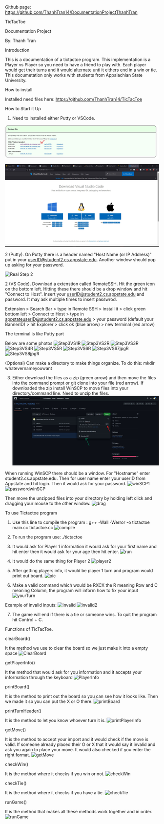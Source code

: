 Github page: https://github.com/ThanhTran14/DocumentationProjectThanhTran 
 
TicTacToe

Documentation Project

By: Thanh Tran


Introduction

This is a documentation of a tictactoe program. This implementation is a Player vs Player so you need to have a friend to play with. Each player would get their turns and it would alternate unti it eithers end in a win or tie. This documetation only works with students from Appalachian State University.


How to install

Installed need files here: https://github.com/ThanhTran14/TicTacToe


How to Start it Up

1. Need to installed either Putty or VSCode.

![Photos for Documentation](./Step1.jpg)

![Photos for Documentation](./Step1pt2.jpg)

2 (Putty). On Putty there is a header named "Host Name (or IP Address)" put in your userID@student2.cs.appstate.edu. Another window should pop up asking for your password. 

![Real Step 2](https://user-images.githubusercontent.com/97632664/165152707-46b8eaad-6c7e-4e9e-847d-f77fc0f747c5.jpg)

2 (VS Code). Download a extenstion called RemoteSSH. Hit the green icon on the bottom left. Hitting these there should be a drop window and hit "Connect to Host". Insert your userID@student2.cs.appstate.edu and password. It may ask multiple times to insert passwrod.


Extension > Search Bar > type in Remote SSH > install it > click green bottom left > Connect to Host > type in appstateuserID@student2.cs.appstate.edu > your password (default your BannerID) > hit Explorer > click ok (blue arrow) > new terminal (red arrow)

The terminal is like Putty part

Below are some photos
![Step3VS1R](https://user-images.githubusercontent.com/97632664/166091385-9ac2a54d-859c-434f-a600-2a0daeaabf5f.jpg)
![Step3VS2R](https://user-images.githubusercontent.com/97632664/166091404-9ab77904-ab1e-4fe5-b598-101df4b128fb.jpg)
![Step3VS3R](https://user-images.githubusercontent.com/97632664/166091418-f04aea12-bae4-4fa1-aed4-60304278899b.jpg)
![Step3VS4R](https://user-images.githubusercontent.com/97632664/166091422-23571abd-4e57-48da-be08-ed03e22eac3c.jpg)
![Step3VS5R](https://user-images.githubusercontent.com/97632664/166091448-79a779ac-beae-47af-a029-bdd61f1fab89.jpg)
![Step3VS6R](https://user-images.githubusercontent.com/97632664/166091467-dc72a197-d573-4b6c-b058-363cac699011.jpg)
![Step3VS67jpgR](https://user-images.githubusercontent.com/97632664/166091490-94cf5cda-3b3b-4cfc-af52-305bb90abb05.jpg)
![Step3VS8jpgR](https://user-images.githubusercontent.com/97632664/166091506-28f5ee47-0555-4cde-aac1-5961ea81854d.jpg)


(Optional) Can make a directory to make things organize. To do this: mkdir whatevernameyouwant

3. Either download the files as a zip (green arrow) and then move the files into the command prompt or git clone into your file (red arrow). If downloaded the zip install WinSCP to move files into your directory/command line. Need to unzip the files.
![](Step2.jpg)

When running WinSCP there should be a window. For "Hostname" enter student2.cs.appstate.edu. Then for user name enter your userID from Appstate and hit login. Then it would ask for your password.
![winSCP1](https://user-images.githubusercontent.com/97632664/166092078-a58bca33-4f9f-4850-a5f0-708da5560af5.jpg)
![passwordwinSCP](https://user-images.githubusercontent.com/97632664/166092096-77f168ba-ffc1-4eec-8a32-4da8f763d0ae.jpg)

Then move the unzipped files into your directory by holding left click and dragging your mouse to the other window.
![drag](https://user-images.githubusercontent.com/97632664/166092202-a30f990d-b771-4a63-81f8-0430cda15240.jpg)


To use Tictactoe program

1. Use this line to compile the program : g++ -Wall -Werror -o tictactoe main.cc tictactoe.cc 
![compile](https://user-images.githubusercontent.com/97632664/166091865-10100696-dec4-4275-b4ab-fb345ade5d2c.jpg)

2. To run the program use: ./tictactoe

3. It would ask for Player 1 information it would ask for your first name and hit enter then it would ask for your age then hit enter.
![run](https://user-images.githubusercontent.com/97632664/166091951-7b580774-53ce-4be4-b383-6aefff93ac13.jpg)

4. It would do the same thing for Player 2
![player2](https://user-images.githubusercontent.com/97632664/166093926-b1943979-9256-4a9b-9e6c-1d9a1bac491e.jpg)

5. After getting players info, it would be player 1 turn and program would print out board.
![pic](https://user-images.githubusercontent.com/97632664/166094175-a366763b-eb7e-41d9-ab88-68755a230c4e.jpg)

6. Make a valid command which would be RXCX the R meaning Row and C meaning Column, the program will inform how to fix your input
![yourTurn](https://user-images.githubusercontent.com/97632664/166091966-caa61b10-b82c-43c3-bdb2-44639d51ab0a.jpg)

Example of invalid inputs: 
![invalid](https://user-images.githubusercontent.com/97632664/166093985-23ce772a-b7f2-4230-a132-00b6bcf5fec0.jpg)
![invalid2](https://user-images.githubusercontent.com/97632664/166094025-a2dd5a88-6185-48b6-8c83-dba2d6e4e711.jpg)

7. The game will end if there is a tie or someone wins. To quit the program hit Control + C.


Functions of TicTacToe.

clearBoard()

It the method we use to clear the board so we just make it into a empty space
![ClearBoard](https://user-images.githubusercontent.com/97632664/166091788-8a3a9c97-85ee-474a-ae6c-783284a2dc6e.jpg)

getPlayerInfo()

It the method that would ask for you information and it accepts your information through the keyboard
![PlayerInfo](https://user-images.githubusercontent.com/97632664/166091791-65836be6-1c0c-476c-a39b-d3854e480c62.jpg)

printBoard()

It is the method to print out the board so you can see how it looks like. Then we made it so you can put the X or O there.
![printBoard](https://user-images.githubusercontent.com/97632664/166091793-7e20a17e-2d76-4b99-952c-f5a28da3590b.jpg)

printTurnHeader() 

It is the method to let you know whoever turn it is.
![printPlayerInfo](https://user-images.githubusercontent.com/97632664/166091792-627ecdde-1b3d-4bdc-9e80-49b57303d0de.jpg)

getMove()

It is the method to accept your import and it would check if the move is valid. If someone already placed their O or X that it would say it invalid and ask you again to place your move. It would also checked if you enter the right format.
![getMove](https://user-images.githubusercontent.com/97632664/166091796-07c92352-6e44-45c7-a50a-9ab16e5c315e.jpg)

checkWin()

It is the method where it checks if you win or not.
![checkWin](https://user-images.githubusercontent.com/97632664/166091799-97b5a31b-3d84-4dce-8bf5-23d87569757d.jpg)

checkTie()

It is the method where it checks if you have a tie.
![checkTie](https://user-images.githubusercontent.com/97632664/166091801-10858532-d777-489d-b4ab-a3a0c8975a99.jpg)

runGame()

It is the method that makes all these methods work together and in order. 
![runGame](https://user-images.githubusercontent.com/97632664/166091803-7b9cf793-3600-4fb1-b4b0-82eb2cdeceb3.jpg)

